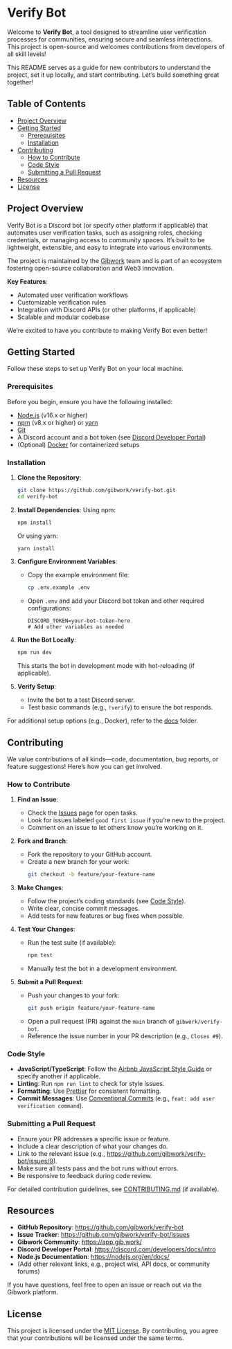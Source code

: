 # Verify Bot

Welcome to **Verify Bot**, a tool designed to streamline user verification processes for communities, ensuring secure and seamless interactions. This project is open-source and welcomes contributions from developers of all skill levels!

This README serves as a guide for new contributors to understand the project, set it up locally, and start contributing. Let’s build something great together!

## Table of Contents
- [Project Overview](#project-overview)
- [Getting Started](#getting-started)
  - [Prerequisites](#prerequisites)
  - [Installation](#installation)
- [Contributing](#contributing)
  - [How to Contribute](#how-to-contribute)
  - [Code Style](#code-style)
  - [Submitting a Pull Request](#submitting-a-pull-request)
- [Resources](#resources)
- [License](#license)

## Project Overview

Verify Bot is a Discord bot (or specify other platform if applicable) that automates user verification tasks, such as assigning roles, checking credentials, or managing access to community spaces. It’s built to be lightweight, extensible, and easy to integrate into various environments. 

The project is maintained by the [Gibwork](https://github.com/gibwork) team and is part of an ecosystem fostering open-source collaboration and Web3 innovation.

**Key Features**:
- Automated user verification workflows
- Customizable verification rules
- Integration with Discord APIs (or other platforms, if applicable)
- Scalable and modular codebase

We’re excited to have you contribute to making Verify Bot even better!

## Getting Started

Follow these steps to set up Verify Bot on your local machine.

### Prerequisites

Before you begin, ensure you have the following installed:
- [Node.js](https://nodejs.org/) (v16.x or higher)
- [npm](https://www.npmjs.com/) (v8.x or higher) or [yarn](https://yarnpkg.com/)
- [Git](https://git-scm.com/)
- A Discord account and a bot token (see [Discord Developer Portal](https://discord.com/developers/docs/intro))
- (Optional) [Docker](https://www.docker.com/) for containerized setups

### Installation

1. **Clone the Repository**:
   ```bash
   git clone https://github.com/gibwork/verify-bot.git
   cd verify-bot
   ```

2. **Install Dependencies**:
   Using npm:
   ```bash
   npm install
   ```
   Or using yarn:
   ```bash
   yarn install
   ```

3. **Configure Environment Variables**:
   - Copy the example environment file:
     ```bash
     cp .env.example .env
     ```
   - Open `.env` and add your Discord bot token and other required configurations:
     ```env
     DISCORD_TOKEN=your-bot-token-here
     # Add other variables as needed
     ```

4. **Run the Bot Locally**:
   ```bash
   npm run dev
   ```
   This starts the bot in development mode with hot-reloading (if applicable).

5. **Verify Setup**:
   - Invite the bot to a test Discord server.
   - Test basic commands (e.g., `!verify`) to ensure the bot responds.

For additional setup options (e.g., Docker), refer to the [docs](./docs) folder.

## Contributing

We value contributions of all kinds—code, documentation, bug reports, or feature suggestions! Here’s how you can get involved.

### How to Contribute

1. **Find an Issue**:
   - Check the [Issues](https://github.com/gibwork/verify-bot/issues) page for open tasks.
   - Look for issues labeled `good first issue` if you’re new to the project.
   - Comment on an issue to let others know you’re working on it.

2. **Fork and Branch**:
   - Fork the repository to your GitHub account.
   - Create a new branch for your work:
     ```bash
     git checkout -b feature/your-feature-name
     ```

3. **Make Changes**:
   - Follow the project’s coding standards (see [Code Style](#code-style)).
   - Write clear, concise commit messages.
   - Add tests for new features or bug fixes when possible.

4. **Test Your Changes**:
   - Run the test suite (if available):
     ```bash
     npm test
     ```
   - Manually test the bot in a development environment.

5. **Submit a Pull Request**:
   - Push your changes to your fork:
     ```bash
     git push origin feature/your-feature-name
     ```
   - Open a pull request (PR) against the `main` branch of `gibwork/verify-bot`.
   - Reference the issue number in your PR description (e.g., `Closes #9`).

### Code Style

- **JavaScript/TypeScript**: Follow the [Airbnb JavaScript Style Guide](https://github.com/airbnb/javascript) or specify another if applicable.
- **Linting**: Run `npm run lint` to check for style issues.
- **Formatting**: Use [Prettier](https://prettier.io/) for consistent formatting.
- **Commit Messages**: Use [Conventional Commits](https://www.conventionalcommits.org/) (e.g., `feat: add user verification command`).

### Submitting a Pull Request

- Ensure your PR addresses a specific issue or feature.
- Include a clear description of what your changes do.
- Link to the relevant issue (e.g., https://github.com/gibwork/verify-bot/issues/9).
- Make sure all tests pass and the bot runs without errors.
- Be responsive to feedback during code review.

For detailed contribution guidelines, see [CONTRIBUTING.md](./CONTRIBUTING.md) (if available).

## Resources

- **GitHub Repository**: https://github.com/gibwork/verify-bot
- **Issue Tracker**: https://github.com/gibwork/verify-bot/issues
- **Gibwork Community**: https://app.gib.work/
- **Discord Developer Portal**: https://discord.com/developers/docs/intro
- **Node.js Documentation**: https://nodejs.org/en/docs/
- (Add other relevant links, e.g., project wiki, API docs, or community forums)

If you have questions, feel free to open an issue or reach out via the Gibwork platform.

## License

This project is licensed under the [MIT License](./LICENSE). By contributing, you agree that your contributions will be licensed under the same terms.
